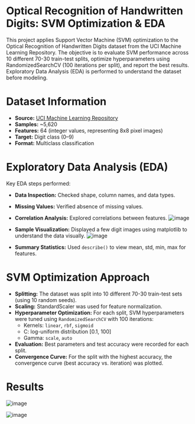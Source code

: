 # Optical Recognition of Handwritten Digits: SVM Optimization & EDA

This project applies Support Vector Machine (SVM) optimization to the Optical Recognition of Handwritten Digits dataset from the UCI Machine Learning Repository. The objective is to evaluate SVM performance across 10 different 70-30 train-test splits, optimize hyperparameters using RandomizedSearchCV (100 iterations per split), and report the best results. Exploratory Data Analysis (EDA) is performed to understand the dataset before modeling.

# Dataset Information

- **Source:** [UCI Machine Learning Repository](https://archive.ics.uci.edu/ml/datasets/Optical+Recognition+of+Handwritten+Digits)
- **Samples:** ~5,620
- **Features:** 64 (integer values, representing 8x8 pixel images)
- **Target:** Digit class (0–9)
- **Format:** Multiclass classification

# Exploratory Data Analysis (EDA)

Key EDA steps performed:

- **Data Inspection:** Checked shape, column names, and data types.
- **Missing Values:** Verified absence of missing values.
- **Correlation Analysis:** Explored correlations between features.
  ![image](https://github.com/user-attachments/assets/05bd6d4a-32e1-44d8-8686-fbf04aabaad9)

- **Sample Visualization:** Displayed a few digit images using matplotlib to understand the data visually.
  ![image](https://github.com/user-attachments/assets/48542aa1-b3a2-4a81-ba90-a04dd1e85f87)

- **Summary Statistics:** Used `describe()` to view mean, std, min, max for features.


# SVM Optimization Approach

- **Splitting:** The dataset was split into 10 different 70-30 train-test sets (using 10 random seeds).
- **Scaling:** StandardScaler was used for feature normalization.
- **Hyperparameter Optimization:** For each split, SVM hyperparameters were tuned using `RandomizedSearchCV` with 100 iterations:
  - Kernels: `linear`, `rbf`, `sigmoid`
  - C: log-uniform distribution [0.1, 100]
  - Gamma: `scale`, `auto`
- **Evaluation:** Best parameters and test accuracy were recorded for each split.
- **Convergence Curve:** For the split with the highest accuracy, the convergence curve (best accuracy vs. iteration) was plotted.

# Results

![image](https://github.com/user-attachments/assets/49bf24c3-50d1-42ce-819f-8ed8216b51c8)

![image](https://github.com/user-attachments/assets/5ea57715-6d4d-4c3a-b317-b0ffc78df9ee)


